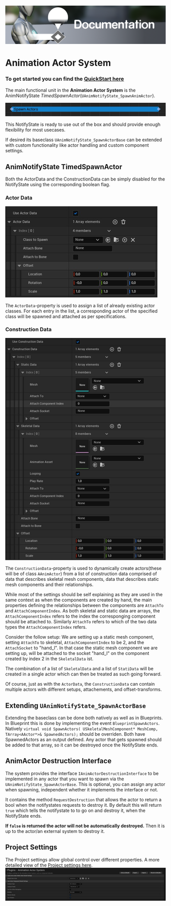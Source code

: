 ![Banner](ressources/banner_Documentation.png)




# Animation Actor System
### To get started you can find the [QuickStart here](QuickStart.md)

The main functional unit in the **Animation Actor System** is the AnimNotifyState _TimedSpawnActor_(`UAnimNotifyState_SpawnAnimActor`).

![Image of the NotifyState](ressources/notifyState.jpg)


This NotifyState is ready to use out of the box and should provide enough flexibility for most usecases.

If desired its baseclass `UAnimNotifyState_SpawnActorBase` can be extended with custom functionality like actor handling and custom component settings.

## AnimNotifyState TimedSpawnActor

Both the ActorData and the ConstructionData can be simply disabled for the NotifyState using the corresponding boolean flag.

### Actor Data
![Image of the NotifyState](ressources/actorData.jpg)

The `ActorData`-property is used to assign a list of already existing actor classes.
For each entry in the list, a corresponding actor of the specified class will be spawned and attached as per specifications.

### Construction Data
![Image of the NotifyState](ressources/constructionData.jpg)

The `ConstructionData`-property is used to dynamically create actors(these will be of class `AAnimActor`) from a list of construction data
comprised of data that describes skeletal mesh components, data that describes static mesh components and their relationships.

While most of the settings should be self explaining as they are used in the same context as when the components are created by hand,
the main properties defining the relationships between the components are `AttachTo` and `AttachComponentIndex`.
As both skeletal and static data are arrays, the `AttachComponentIndex` refers to the index the corresponging component should be attached to.
Similarly `AttachTo` refers to which of the two data types the `AttachComponentIndex` refers.

Consider the follow setup:
We are setting up a static mesh component, setting `AttachTo` to skeletal, `AttachComponentIndex` to be 2, and the `AttachSocket` to "hand_l".
In that case the static mesh component we are setting up, will be attached to the socket "hand_l" on the component created by index 2 in the `SkeletalData` ist.

The combination of a list of `SkeletalData` and a list of `StatiData` will be created in a single actor which can then be treated as such going forward.

Of course, just as with the `ActorData`, the `ConstructionData` can contain multiple actors with different setups, attachements, and offset-transforms.

## Extending `UAnimNotifyState_SpawnActorBase`

Extending the baseclass can be done both natively as well as in Blueprints.
In Blueprint this is done by implementing the event `BlueprintSpawnActors`.
Natively `virtual void SpawnActors(
USkeletalMeshComponent* MeshComp, TArray<AActor*>& SpawnedActors);` should be overriden.
Both have SpawnedActors as an output defined. Any actor that gets spawned should be added to that array, so it can be destroyed once the NotifyState ends.

## AnimActor Destruction Interface

The system provides the interface `IAnimActorDestructionInterface` to be implemented in any actor that you want to spawn via the `UAnimNotifyState_SpawnActorBase`.
This is optional, you can assign any actor when spawning, independent whether it implements the interface or not.

It contains the method `RequestDestruction` that allows the actor to return a bool when the notifystates requests to destroy it.
By default this will return `true` which tells the notifystate to to go on and destroy it, when the NotifyState ends.

**If `false` is returned the actor will not be automatically destroyed.** Then it is up to the actor/an external system to destroy it.

## Project Settings
The Project settings allow global control over different properties.
A more detailed view of the [Project settings here](ProjectSettings.md).
![Image of the NotifyState](ressources/projectSettings.jpg)
